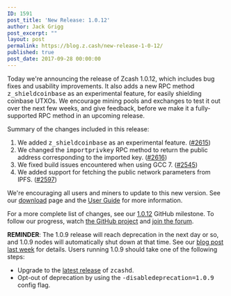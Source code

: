 ```yaml
---
ID: 1591
post_title: 'New Release: 1.0.12'
author: Jack Grigg
post_excerpt: ""
layout: post
permalink: https://blog.z.cash/new-release-1-0-12/
published: true
post_date: 2017-09-28 00:00:00
---
```

Today we're announcing the release of Zcash 1.0.12, which includes bug fixes and usability improvements. It also adds a new RPC method <tt class="docutils literal">z_shieldcoinbase</tt> as an experimental feature, for easily shielding coinbase UTXOs. We encourage mining pools and exchanges to test it out over the next few weeks, and give feedback, before we make it a fully-supported RPC method in an upcoming release.

Summary of the changes included in this release:
<ol class="arabic simple">
 	<li>We added <tt class="docutils literal">z_shieldcoinbase</tt> as an experimental feature. (<a class="reference external" href="https://github.com/zcash/zcash/pull/2615">#2615</a>)</li>
 	<li>We changed the <tt class="docutils literal">importprivkey</tt> RPC method to return the public address corresponding to the imported key. (<a class="reference external" href="https://github.com/zcash/zcash/pull/2616">#2616</a>)</li>
 	<li>We fixed build issues encountered when using GCC 7. (<a class="reference external" href="https://github.com/zcash/zcash/pull/2545">#2545</a>)</li>
 	<li>We added support for fetching the public network parameters from IPFS. (<a class="reference external" href="https://github.com/zcash/zcash/pull/2597">#2597</a>)</li>
</ol>
We're encouraging all users and miners to update to this new version. See our <a class="reference external" href="https://z.cash/download.html">download</a> page and the <a class="reference external" href="https://github.com/zcash/zcash/wiki/1.0-User-Guide">User Guide</a> for more information.

For a more complete list of changes, see our <a class="reference external" href="https://github.com/zcash/zcash/milestone/60?closed=1">1.0.12</a> GitHub milestone. To follow our progress, watch <a class="reference external" href="https://github.com/zcash/zcash/milestones">the GitHub project</a> and <a class="reference external" href="https://forum.z.cash/">join the forum</a>.

<strong>REMINDER</strong>: The 1.0.9 release will reach deprecation in the next day or so, and 1.0.9 nodes will automatically shut down at that time. See our <a class="reference external" href="https://z.cash/blog/release-cycle-update.html">blog post last week</a> for details. Users running 1.0.9 should take one of the following steps:
<ul class="simple">
 	<li>Upgrade to the <a class="reference external" href="https://z.cash/download.html">latest release</a> of <tt class="docutils literal">zcashd</tt>.</li>
 	<li>Opt-out of deprecation by using the <tt class="docutils literal"><span class="pre">-disabledeprecation=1.0.9</span></tt> config flag.</li>
</ul>